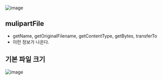 ![image](https://user-images.githubusercontent.com/108928206/197375243-57753f10-16c0-4bae-83f4-3cf7cac61d7a.png)

## mulipartFile

- getName, getOriginalFilename, getContentType, getBytes, transferTo
- 이런 정보가 나온다.

## 기본 파일 크기

![image](https://user-images.githubusercontent.com/108928206/197375347-8a6bc66b-a711-4a26-968e-60a2be9fcd65.png)

